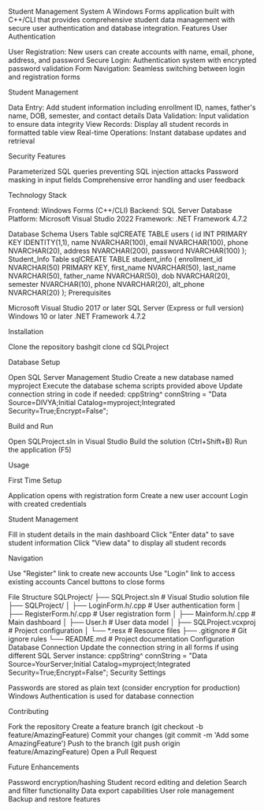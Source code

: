 Student Management System
A Windows Forms application built with C++/CLI that provides comprehensive student data management with secure user authentication and database integration.
Features
User Authentication

User Registration: New users can create accounts with name, email, phone, address, and password
Secure Login: Authentication system with encrypted password validation
Form Navigation: Seamless switching between login and registration forms

Student Management

Data Entry: Add student information including enrollment ID, names, father's name, DOB, semester, and contact details
Data Validation: Input validation to ensure data integrity
View Records: Display all student records in formatted table view
Real-time Operations: Instant database updates and retrieval

Security Features

Parameterized SQL queries preventing SQL injection attacks
Password masking in input fields
Comprehensive error handling and user feedback

Technology Stack

Frontend: Windows Forms (C++/CLI)
Backend: SQL Server Database
Platform: Microsoft Visual Studio 2022
Framework: .NET Framework 4.7.2

Database Schema
Users Table
sqlCREATE TABLE users (
    id INT PRIMARY KEY IDENTITY(1,1),
    name NVARCHAR(100),
    email NVARCHAR(100),
    phone NVARCHAR(20),
    address NVARCHAR(200),
    password NVARCHAR(100)
);
Student_Info Table
sqlCREATE TABLE student_info (
    enrollment_id NVARCHAR(50) PRIMARY KEY,
    first_name NVARCHAR(50),
    last_name NVARCHAR(50),
    father_name NVARCHAR(50),
    dob NVARCHAR(20),
    semester NVARCHAR(10),
    phone NVARCHAR(20),
    alt_phone NVARCHAR(20)
);
Prerequisites

Microsoft Visual Studio 2017 or later
SQL Server (Express or full version)
Windows 10 or later
.NET Framework 4.7.2

Installation

Clone the repository
bashgit clone <repository-url>
cd SQLProject

Database Setup

Open SQL Server Management Studio
Create a new database named myproject
Execute the database schema scripts provided above
Update connection string in code if needed:
cppString^ connString = "Data Source=DIVYA;Initial Catalog=myproject;Integrated Security=True;Encrypt=False";



Build and Run

Open SQLProject.sln in Visual Studio
Build the solution (Ctrl+Shift+B)
Run the application (F5)



Usage

First Time Setup

Application opens with registration form
Create a new user account
Login with created credentials


Student Management

Fill in student details in the main dashboard
Click "Enter data" to save student information
Click "View data" to display all student records


Navigation

Use "Register" link to create new accounts
Use "Login" link to access existing accounts
Cancel buttons to close forms



File Structure
SQLProject/
├── SQLProject.sln              # Visual Studio solution file
├── SQLProject/
│   ├── LoginForm.h/.cpp        # User authentication form
│   ├── RegisterForm.h/.cpp     # User registration form
│   ├── Mainform.h/.cpp         # Main dashboard
│   ├── User.h                  # User data model
│   ├── SQLProject.vcxproj      # Project configuration
│   └── *.resx                  # Resource files
├── .gitignore                  # Git ignore rules
└── README.md                   # Project documentation
Configuration
Database Connection
Update the connection string in all forms if using different SQL Server instance:
cppString^ connString = "Data Source=YourServer;Initial Catalog=myproject;Integrated Security=True;Encrypt=False";
Security Settings

Passwords are stored as plain text (consider encryption for production)
Windows Authentication is used for database connection

Contributing

Fork the repository
Create a feature branch (git checkout -b feature/AmazingFeature)
Commit your changes (git commit -m 'Add some AmazingFeature')
Push to the branch (git push origin feature/AmazingFeature)
Open a Pull Request

Future Enhancements

 Password encryption/hashing
 Student record editing and deletion
 Search and filter functionality
 Data export capabilities
 User role management
 Backup and restore features
